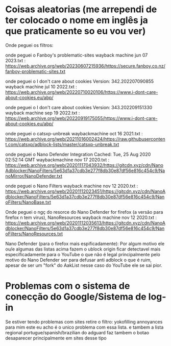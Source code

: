 # Coisas aleatorias (me arrependi de ter colocado o nome em inglês ja que praticamente so eu vou ver)
Onde peguei os filtros:

onde peguei o Fanboy's problematic-sites wayback machine jun 07 2023.txt : https://web.archive.org/web/20230607215936/https://secure.fanboy.co.nz/fanboy-problematic-sites.txt

onde peguei o I don't care about cookies Version: 342.202207090855 wayback machine jul 10 2022.txt : https://web.archive.org/web/20220710020106/https://www.i-dont-care-about-cookies.eu/abp/

onde peguei o I don't care about cookies Version: 343.202209151330 wayback machine sep 19 2022.txt : https://web.archive.org/web/20220919175055/https://www.i-dont-care-about-cookies.eu/abp/

onde peguei o catsxp-unbreak waybackmachine oct 16 2021.txt : https://web.archive.org/web/20211016002424/https://raw.githubusercontent.com/catsxp/adblock-lists/master/catsxp-unbreak.txt

onde peguei o Nano Defender Integration  Cached: Tue, 25 Aug 2020 02:52:14 GMT waybackmachine nov 17 2020.txt : https://web.archive.org/web/20201117043932/https://gitcdn.xyz/cdn/NanoAdblocker/NanoFilters/5e63d1a37cdb3e277f8db30e87df56e816c454c9/NanoMirror/NanoDefender.txt

onde peguei o Nano Filters wayback machine nov 12 2020.txt : https://web.archive.org/web/20201112023451/https://gitcdn.xyz/cdn/NanoAdblocker/NanoFilters/5e63d1a37cdb3e277f8db30e87df56e816c454c9/NanoFilters/NanoBase.txt

Onde peguei o ngç do resorce do Nano Defender for firefox (a versão para firefox n tem virus), NanoResources wayback machine nov 12 2020.txt : https://web.archive.org/web/20201112035613/https://gitcdn.xyz/cdn/NanoAdblocker/NanoFilters/5e63d1a37cdb3e277f8db30e87df56e816c454c9/NanoFilters/NanoResources.txt

Nano Defender (para o firefox mais espificadamente):
Por algum motivo ele ou/e algumas das listas acima fazem o ublock origin ficar detectavel mais especificadamente para o YouTube o que não é legal principalmente pelo motivo do Nano Defender ser para defusar anti adblock o que é ruim, apesar de ser um "fork" do AakList nesse caso do YouTube ele se sai pior.

# Problemas com o sistema de conecção do Google/Sistema de log-in
Se estiver tendo problemas com sites retire o filtro: yokofilling annoyances
para mim este eu acho é o unico problema com essa lista. e tambem a lista regional portugue/spanish/brazilian do adguard faz tambem o botao desaparecer principalmente em sites desse tipo
